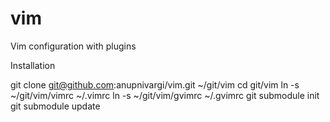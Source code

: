 vim
===
Vim configuration with plugins

Installation

git clone git@github.com:anupnivargi/vim.git ~/git/vim
cd git/vim
ln -s ~/git/vim/vimrc ~/.vimrc
ln -s ~/git/vim/gvimrc ~/.gvimrc
git submodule init
git submodule update
